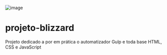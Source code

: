 ![image](https://github.com/SamuelALMEIDA023/projeto-blizzard/assets/img-backpg.png)


# projeto-blizzard
 Projeto dedicado a por em prática o automatizador Gulp e toda base HTML, CSS e JavaScript
